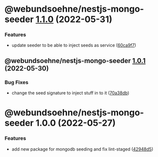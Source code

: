 # @webundsoehne/nestjs-mongo-seeder [1.1.0](https://gitlab.tailored-apps.com/bdsm/nx-skeleton/compare/@webundsoehne/nestjs-mongo-seeder@1.0.1...@webundsoehne/nestjs-mongo-seeder@1.1.0) (2022-05-31)


### Features

* update seeder to be able to inject seeds as service ([60ca9f7](https://gitlab.tailored-apps.com/bdsm/nx-skeleton/commit/60ca9f7604ce69456a0f7840c70a999709ec208f))

## @webundsoehne/nestjs-mongo-seeder [1.0.1](https://gitlab.tailored-apps.com/bdsm/nx-skeleton/compare/@webundsoehne/nestjs-mongo-seeder@1.0.0...@webundsoehne/nestjs-mongo-seeder@1.0.1) (2022-05-30)


### Bug Fixes

* change the seed signature to inject stuff in to it ([70a38db](https://gitlab.tailored-apps.com/bdsm/nx-skeleton/commit/70a38dbd11f084dd257b98d5ed5d2530375a13d3))

# @webundsoehne/nestjs-mongo-seeder 1.0.0 (2022-05-27)


### Features

* add new package for mongodb seeding and fix lint-staged ([42948d5](https://gitlab.tailored-apps.com/bdsm/nx-skeleton/commit/42948d518f34a37db765651a8818f15a7fd7c59f))

